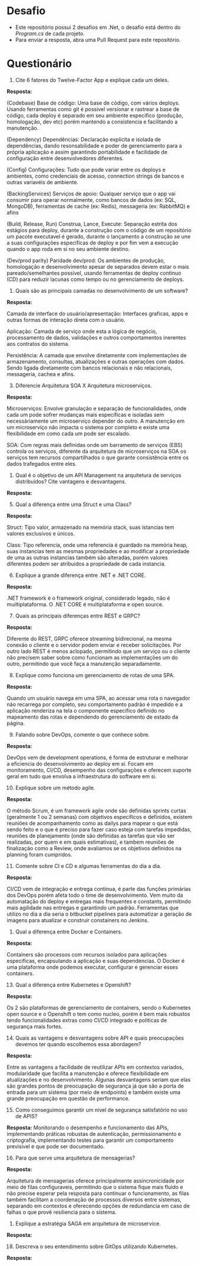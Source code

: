 # Desafio

- Este repositório possui 2 desafios em .Net, o desafio está dentro do _Program.cs_ de cada projeto.
- Para enviar a resposta, abra uma Pull Request para este repositório.

# Questionário

1. Cite 6 fatores do Twelve-Factor App e explique cada um deles.

**Resposta:**

(Codebase) Base de código: Uma base de código, com vários deploys. Usando ferramentas como git é possível versionar e rastrear a base de código,
cada deploy é separado em seu ambiente especifico (produção, homologação, dev etc) porém mantendo a consistencia e facilitando a manutenção.

(Dependency) Dependências: Declaração explícita e isolada de dependências, dando resonsabilidade e poder de gerenciamento para a própria aplicação
e assim garantindo portabilidade e facilidade de configuração entre desenvolvedores diferentes.

(Config) Configurações: Tudo que pode variar entre os deploys e ambientes, como credenciais de acesso, connection strings de bancos
e outras variavéis de ambiente.

(BackingServices) Serviços de apoio: Qualquer serviço que o app vai consumir para operar normalmente, como bancos de dados (ex: SQL, MongoDB), ferramentas de cache (ex: Redis), messageria (ex: RabbitMQ) e afins

(Build, Release, Run) Construa, Lance, Execute: Separação estrita dos estágios para deploy, durante a construção com o código de um repositório
um pacote executavel é gerado, durante o lançamento a construção se une a suas configurações especificas de deploy e por fim vem a execução quando o app roda em si no seu ambiente destino.

(Dev/prod parity) Paridade dev/prod: Os ambientes de produção, homologação e desenvolvimento apesar de separados devem estar o mais pareado/semelhantes possível,
usando ferramentas de deploy continuo (CD) para reduzir lacunas como tempo ou no gerenciamento de deploys.


1. Quais são as principais camadas no desenvolvimento de um software?

**Resposta:**

Camada de interface do usuário/apresentação: Interfaces graficas, apps e outras formas de interação direta com o usuário.

Aplicação: Camada de serviço onde esta a lógica de negócio, processamento de dados, validações e outros comportamentos inerentes aos contratos do sistema.

Persistência: A camada que envolve diretamente com implementações de armazenamento, consultas, atualizações e outras operações com dados. Sendo ligada
diretamente com bancos relacionais e não relacionais, messageria, cachea e afins.


3. Diferencie Arquitetura SOA X Arquitetura microserviços.

**Resposta:**

Microserviços: Envolve granulação e separação de funcionalidades, onde cada um pode sofrer mudanças mais específicas e isoladas
sem necessáriamente um microserviço depender do outro. A manutenção em um microserviço não impacta o sistema por completo e existe uma flexibilidade
em como cada um pode ser escalado.

SOA: Com regras mais definidas onde um barramento de serviços (EBS) controla os serviços, diferente da arquitetura de microserviços na SOA os serviços tem
recursos compartilhados o que garante consistência entre os dados trafegados entre eles.

1. Qual é o objetivo de um API Management na arquitetura de serviços distribuídos? Cite vantagens e desvantagens.

**Resposta:**


5. Qual a diferença entre uma Struct e uma Class?

**Resposta:**

Struct: Tipo valor, armazenado na memória stack, suas istancias tem valores exclusivos e únicos.

Class: Tipo referencia, onde uma referencia é guardado na memória heap, suas instancias tem as mesmas propriedades e ao
modificar a propriedade de uma as outras instancias também são alteradas, porém valores diferentes podem ser atribuidos a propriedade de cada instancia.

6. Explique a grande diferença entre .NET e .NET CORE.

**Resposta:**

.NET framework é o framework original, considerado legado, não é muiltiplataforma. O .NET CORE é multiplataforma e open source.

7. Quais as principais diferenças entre REST e GRPC?

**Resposta:**

Diferente do REST, GRPC oferece streaming bidirecional, na mesma conexão o cliente e o servidor podem enviar e receber solicitações. Por outro lado REST é
menos aclopado, permitindo que um serviço ou o cliente não precisem saber sobre como funcionam as implementações um do outro, permitindo que você faça a manutenção separadamente.

8. Explique como funciona um gerenciamento de rotas de uma SPA.

**Resposta:**

Quando um usuário navega em uma SPA, ao acessar uma rota o navegador não recarrega por completo, seu comportamento padrão é impedido e a aplicação
renderiza na tela o componente especifico definido no mapeamento das rotas e dependendo do gerenciamento de estado da página.

9. Falando sobre DevOps, comente o que conhece sobre.

**Resposta:**

DevOps vem de development operations, é forma de estruturar e melhorar a eficiencia do desenvolvimento ao deploy em si. Focam em monitoramento, CI/CD,
desempenho das configurações e oferecem suporte geral em tudo que envolva a infraestrutura do software em si.

10. Explique sobre um método agile.

**Resposta:**

O método Scrum, é um framework agile onde são definidas sprints curtas (geralmente 1 ou 2 semanas) com objetivos especificos e definidos, existem reuniões de acompanhamento como as dailys para mapear o que está sendo feito e o que é preciso para fazer caso esteja com tarefas impedidas, reuniões de planejamento (onde são definidas as tarefas que vão ser realizadas, por quem e em quais estimativas), e tambem reuniões de finalização como a Review, onde avaliamos se os objetivos definidos na planning foram cumpridos.

11. Comente sobre CI e CD e algumas ferramentas do dia a dia.

**Resposta:**

CI/CD vem de integração e entrega continua, é parte das funções primárias dos DevOps porém afeta todo o time de desenvolvimento. Vem muito da automatação do deploy e entregas mais frequentes e constants, permitindo mais agilidade nas entregas e garantindo um padrão. Ferramentas que utilizo no dia a dia seria o bitbucket pipelines para automatizar a geração de imagens para atualizar e construir constainers no Jenkins.

1.  Qual a diferença entre Docker e Containers.

**Resposta:**

Containers são processos com recursos isolados para aplicações especificas, encapsulando a aplicação e suas dependencias. O Docker é uma plataforma onde podemos executar, configurar e gerenciar esses containers.

13. Qual a diferença entre Kubernetes e Openshift?

**Resposta:**

Os 2 são plataformas de gerenciamento de containers, sendo o Kubernetes open source e o Openshift o tem como nucleo, porém é bem mais robustos tendo funcionalidades extras como CI/CD integrado e politicas de segurança mais fortes.

14. Quais as vantagens e desvantagens sobre API e quais preocupações devemos ter quando escolhemos essa abordagem?

**Resposta:**

Entre as vantagens a facilidade de reutilizar APIs em contextos variados, modularidade que facilita a manutenção e oferece flexibilidade em atualizações e no desenvolvimento. Algunas desvantagens seriam que elas são grandes pontos de preocupação de segurança já que são a porta de entrada para um sistema (por meio de endpoints) e também existe uma grande preocupação em questão de performance.

15. Como conseguimos garantir um nível de segurança satisfatório no uso de APIS?

**Resposta:**
Monitorando o desempenho e funcionamento das APIs, implementando práticas robustas de autenticação, permissionamento e criptografia, implementando testes para garantir um comportamento previsivel e que pode ser documentado.

16. Para que serve uma arquitetura de mensagerias?

**Resposta:**

Arquitetura de mensagerias oferece principalmente assincronicidade por meio de filas configuraveis, permitindo que o sistema fique mais fluido e não precise esperar pela resposta para continuar o funcionamento, as filas também facilitam a coordenação de processos diversos entre sistemas, separando em contextos e oferecendo opções de redundancia em caso de falhas o que provê resiliencia para o sistema.

1.  Explique a estratégia SAGA em arquitetura de microservice.

**Resposta:**


18. Descreva o seu entendimento sobre GitOps utilizando Kubernetes.

**Resposta:**
